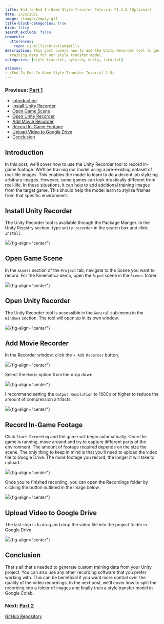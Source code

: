 ```yaml
---
title: End-to-End In-Game Style Transfer Tutorial Pt.1.5 (Optional)
date: 2/26/2021
image: /images/empty.gif
title-block-categories: true
hide: false
search_exclude: false
comments:
  utterances:
    repo: cj-mills/christianjmills
description: This post covers how to use the Unity Recorder tool to generate additional
  training data for our style transfer model.
categories: [style-transfer, pytorch, unity, tutorial]

aliases:
- /End-To-End-In-Game-Style-Transfer-Tutorial-1-5/
---
```


### Previous: [Part 1](../part-1/)

* [Introduction](#introduction)
* [Install Unity Recorder](#install-unity-recorder)
* [Open Game Scene](#open-game-scene)
* [Open Unity Recorder](#open-unity-recorder)
* [Add Movie Recorder](#add-movie-recorder)
* [Record In-Game Footage](#record-in-game-footage)
* [Upload Video to Google Drive](#upload-video-to-google-drive)
* [Conclusion](#conclusion)

## Introduction

In this post, we'll cover how to use the Unity Recorder tool to record in-game footage. We'll be training our model using a pre-existing dataset of real-life images. This enables the model to learn to do a decent job stylizing arbitrary images. However, some games can look drastically different from real-life. In these situations, it can help to add additional training images from the target game. This should help the model learn to stylize frames from that specific environment.

## Install Unity Recorder

The Unity Recorder tool is available through the Package Manger. In the Unity Registry section, type `unity recorder` in the search box and click `Install`.

![](./images/unity-package-manager-unity-recorder.png){fig-align="center"}



## Open Game Scene

In the `Assets` section of the `Project` tab, navigate to the Scene you want to record. For the Kinematica demo, open the `Biped` scene in the `Scenes` folder.

![](./images/kinematica-biped-scene.png){fig-align="center"}



## Open Unity Recorder

The Unity Recorder tool is accessible in the `General` sub-menu in the `Windows` section. The tool will open up in its own window.

![](./images/unity-open-unity-recorder-window.png){fig-align="center"}



## Add Movie Recorder

In the Recorder window, click the `+ Add Recorder` button. 

![](./images/unity-recorder-add-recorder.png){fig-align="center"}

Select the `Movie` option from the drop down.

![](./images/unity-recorder-add-movie-recorder.png){fig-align="center"}



I recommend setting the `Output Resolution` to 1080p or higher to reduce the amount of compression artifacts.

![](./images/unity-recorder-set-resolution.png){fig-align="center"}



## Record In-Game Footage

Click `Start Recording` and the game will begin automatically. Once the game is running, move around and try to capture different parts of the environment. The amount of footage required depends on the size the scene. The only thing to keep in mind is that you'll need to upload the video file to Google Drive. The more footage you record, the longer it will take to upload.

![](./images/unity-recorder-start-recording.png){fig-align="center"}

Once you're finished recording, you can open the Recordings folder by clicking the button outlined in the image below.

![](./images/unity-recorder-open-recordings-folder.png){fig-align="center"}



## Upload Video to Google Drive

The last step is to drag and drop the video file into the project folder in Google Drive.

![](./images/gdrive-upload-in-game-recording.png){fig-align="center"}



## Conclusion

That's all that's needed to generate custom training data from your Unity project. You can also use any other recording software that you prefer working with. This can be beneficial if you want more control over the quality of the video recordings. In the next post, we'll cover how to split the recording into a folder of images and finally train a style transfer model in Google Colab.

### Next: [Part 2](../part-2/)

[GitHub Repository](https://github.com/cj-mills/End-to-End-In-Game-Style-Transfer-Tutorial)



